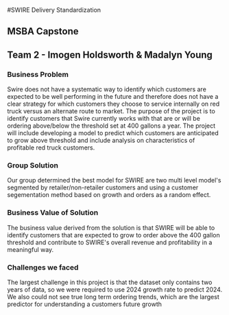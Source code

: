 #SWIRE Delivery Standardization 
## MSBA Capstone
## Team 2 - Imogen Holdsworth & Madalyn Young


### Business Problem
Swire does not have a systematic way to identify which customers are expected to be well performing in the future and therefore does not have a clear strategy for which customers they choose to service internally on red truck versus an alternate route to market.
The purpose of the project is to identify customers that Swire currently works with that are or will be ordering above/below the threshold set at 400 gallons a year. The project will include developing a model to predict which customers are anticipated to grow above threshold and include analysis on characteristics of profitable red truck customers.

### Group Solution

Our group determined the best model for SWIRE are two multi level model's segmented by retailer/non-retailer customers and using a customer segementation method based on growth and orders as a random effect. 


### Business Value of Solution
The business value derived from the solution is that SWIRE will be able to identify customers that are expected to grow to order above the 400 gallon threshold and contribute to SWIRE's overall revenue and profitability in a meaningful way. 

### Challenges we faced
The largest challenge in this project is that the dataset only contains two years of data, so we were required to use 2024 growth rate to predict 2024. We also could not see true long term ordering trends, which are the largest predictor for understanding a customers future growth

